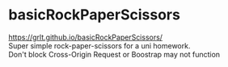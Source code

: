 # basicRockPaperScissors
https://grlt.github.io/basicRockPaperScissors/ \
Super simple rock-paper-scissors for a uni homework. \
Don't block Cross-Origin Request or Boostrap may not function